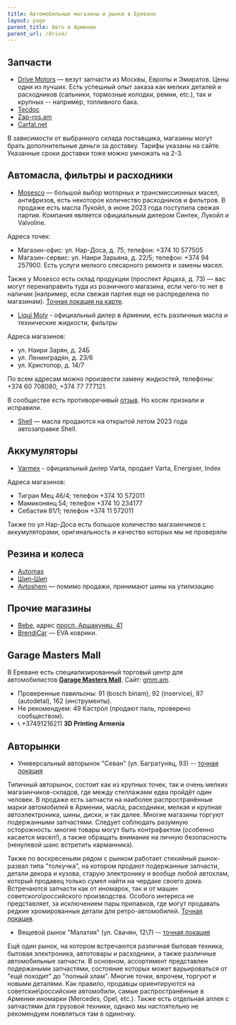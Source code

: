 ```yaml
---
title: Автомобильные магазины и рынки в Ереване
layout: page
parent_title: Авто в Армении
parent_url: /drive/
---
```


## Запчасти

- [Drive Motors](https://shop.drivemotors.am/) — везут запчасти из Москвы, Европы и Эмиратов. Цены одни из лучших. Есть успешный опыт заказа как мелких деталей и расходников (сальники, тормозные колодки, ремни, etc.), так и крупных -- например, топливного бака.
- [Tecdoc](https://tecdoc.am/)
- [Zap-ros.am](https://zap-ros.am/)
- [Carfat.net](https://carfat.net/)

В зависимости от выбранного склада поставщика, магазины могут брать дополнительные деньги за доставку. Тарифы указаны
на сайте. Указанные сроки доставки тоже можно умножать на 2-3.

## Автомасла, фильтры и расходники

- [Mosesco](https://mosesco.am/) — большой выбор моторных и трансмиссионных масел, антифризов, есть некоторое количество расходников и фильтров. В продаже есть масла Лукойл, в июне 2023 года поступила свежая партия. Компания является официальным дилером Синтек, Лукойл и Valvoline.

Адреса точек:
- Магазин-офис: ул. Нар-Доса, д. 75; телефон: +374 10 577505
- Магазин-сервис: ул. Наири Зарьяна, д. 22/5; телефон: +374 94 257900. Есть услуги мелкого слесарного ремонта и замены масел.

Также у Mosesco есть склад продукции (проспект Арцаха, д. 73) — вас могут перенаправить туда из розничного магазина, если чего-то нет в наличии (например, если свежая партия еще не распределена по магазинам). [Точная локация на карте](https://www.google.com/maps/place/40%C2%B007'06.5%22N+44%C2%B030'31.9%22E/@40.1184586,44.5069035,403m/).

- [Liqui Moly](https://www.liquimoly.am/) - официальный дилер в Армении, есть различные масла и технические жидкости, фильтры

Адреса магазинов:
- ул. Наири Зарян, д. 24Б
- ул. Ленинградян, д. 23/6
- ул. Кристопор, д. 14/7

По всем адресам можно произвести замену жидкостей, телефоны: +374 60 708080, +374 77 777121.

В сообществе есть противоречивый [отзыв](https://t.me/am_autoclub/52416). Но косяк признали и исправили.

- [Shell](https://yandex.ru/maps/org/shell/148529618938/) — масла продаются на открытой летом 2023 года автозаправке Shell.

## Аккумуляторы

- [Varmex](https://varmex.am/) - официальный дилер Varta, продает Varta, Energiser, Index

Адреса магазинов:
- Тигран Мец 46/4; телефон +374 10 572011
- Мамиконянц 54; телефон +374 10 234177
- Себастия 81/1; телефон +374 11 572011

Также по ул Нар-Доса есть большое количество магазинчиков с аккумуляторами, оригинальность и качество которых мы не проверяли

## Резина и колеса

- [Automax](https://automax.am/ru/)
- [Шип-Шип](https://erevan.ship-ship.ru/)
- [Avtoshem](https://avtoshem.am/) — помимо продажи, принимают шины на утилизацию

## Прочие магазины

- [Bebe](https://bebe.am/), адрес [просп. Аршакуняц, 41](https://yandex.ru/maps/org/bebe_am/178993525941/)
- [BrendiCar](https://yandex.ru/maps/org/brendicar/35175248799/) — EVA коврики.

## Garage Masters Mall

В Ереване есть специализированный торговый центр для автомобилистов **[Garage Masters Mall](https://yandex.ru/maps/org/garazh_masters_moll/234583991942/)**. Сайт: [gmm.am](https://gmm.am).

- Проверенные павильоны: 91 (bosch binam), 92 (inservice), 87 (autodetal), 162 (инструменты).
- Не рекомендуем: 49 Кастрол (продают паль, проверено сообществом).
- 📞 +37491216211 **3D Printing Armenia**

## Авторынки

- Универсальный авторынок "Севан" (ул. Багратуняц, 93) -- [точная локация](https://yandex.ru/maps/-/CCUSF2ei3C)

Типичный авторынок, состоит как из крупных точек, так и очень мелких магазинчиков-складов, где между стеллажами едва пройдёт один человек. В продаже есть запчасти на наиболее распространённые марки автомобилей в Армении, масла, расходники, мелкая и крупная автоэлектроника, шины, диски, и так далее. Многие магазины торгуют подержанными запчастями. Следует соблюдать разумную осторожность: многие товары могут быть контрафактом (особенно касается масел!), а также обращать внимание на личную безопасность (ненулевой шанс встретить карманника).

Также по воскресеньям рядом с рынком работает стихийный рынок-развал типа "толкучка", на котором продают подержанные запчасти, детали декора и кузова, старую электронику и вообще любой автохлам, который продавец только сумел найти на чердаке своего дома. Встречаются запчасти как от иномарок, так и от машин советского\российского производства. Особого интереса не представляет, за исключением пары прилавков, где могут продавать редкие хромированные детали для ретро-автомобилей. [Точная локация](https://yandex.ru/maps/-/CCUHMKvslB).

- Вещевой рынок "Малатия" (ул. Свачян, 12\7) -- [точная локация](https://yandex.ru/maps/-/CCUHMKTCSA)

Ещё один рынок, на котором встречаются различная бытовая техника, бытовая электроника, автотовары и расходники, а также различные автомобильные запчасти. В основном, ассортимент представлен подержаными запчастями, состояние которых может варьироваться от "ещё походит" до "полный хлам". Многие точки, впрочем, торгуют и новыми деталями. Как правило, продавцы ориентируются на советские\российские автомобили, самые распространённые в Армении иномарки (Mercedes, Opel, etc.). Также есть отдельная аллея с запчастями для грузовой техники, однако мы настоятельно не рекомендуем появляться там в одиночку.
